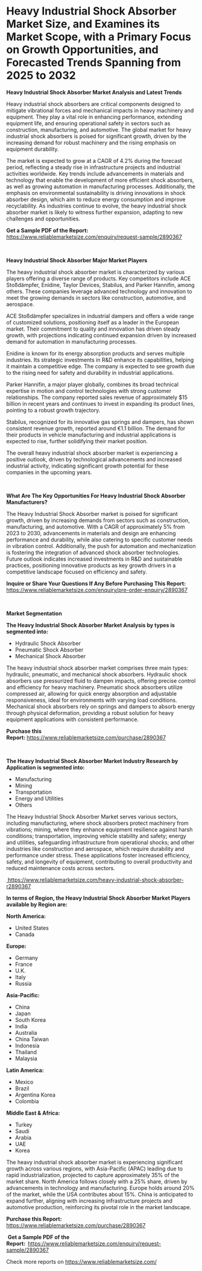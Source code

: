 <p><h1>Heavy Industrial Shock Absorber Market Size, and Examines its Market Scope, with a Primary Focus on Growth Opportunities, and Forecasted Trends Spanning from 2025 to 2032</h1></p><p><strong>Heavy Industrial Shock Absorber Market Analysis and Latest Trends</strong></p>
<p><p>Heavy industrial shock absorbers are critical components designed to mitigate vibrational forces and mechanical impacts in heavy machinery and equipment. They play a vital role in enhancing performance, extending equipment life, and ensuring operational safety in sectors such as construction, manufacturing, and automotive. The global market for heavy industrial shock absorbers is poised for significant growth, driven by the increasing demand for robust machinery and the rising emphasis on equipment durability.</p><p>The market is expected to grow at a CAGR of 4.2% during the forecast period, reflecting a steady rise in infrastructure projects and industrial activities worldwide. Key trends include advancements in materials and technology that enable the development of more efficient shock absorbers, as well as growing automation in manufacturing processes. Additionally, the emphasis on environmental sustainability is driving innovations in shock absorber design, which aim to reduce energy consumption and improve recyclability. As industries continue to evolve, the heavy industrial shock absorber market is likely to witness further expansion, adapting to new challenges and opportunities.</p></p>
<p><strong>Get a Sample PDF of the Report:&nbsp;</strong> <a href="https://www.reliablemarketsize.com/enquiry/request-sample/2890367?utm_campaign=3452&utm_medium=2&utm_source=Github&utm_content=ia&utm_term=14032025&utm_id=heavy-industrial-shock-absorber">https://www.reliablemarketsize.com/enquiry/request-sample/2890367</a></p>
<p>&nbsp;</p>
<p><strong>Heavy Industrial Shock Absorber Major Market Players</strong></p>
<p><p>The heavy industrial shock absorber market is characterized by various players offering a diverse range of products. Key competitors include ACE Stoßdämpfer, Enidine, Taylor Devices, Stabilus, and Parker Hannifin, among others. These companies leverage advanced technology and innovation to meet the growing demands in sectors like construction, automotive, and aerospace.</p><p>ACE Stoßdämpfer specializes in industrial dampers and offers a wide range of customized solutions, positioning itself as a leader in the European market. Their commitment to quality and innovation has driven steady growth, with projections indicating continued expansion driven by increased demand for automation in manufacturing processes.</p><p>Enidine is known for its energy absorption products and serves multiple industries. Its strategic investments in R&D enhance its capabilities, helping it maintain a competitive edge. The company is expected to see growth due to the rising need for safety and durability in industrial applications.</p><p>Parker Hannifin, a major player globally, combines its broad technical expertise in motion and control technologies with strong customer relationships. The company reported sales revenue of approximately $15 billion in recent years and continues to invest in expanding its product lines, pointing to a robust growth trajectory.</p><p>Stabilus, recognized for its innovative gas springs and dampers, has shown consistent revenue growth, reported around €1.1 billion. The demand for their products in vehicle manufacturing and industrial applications is expected to rise, further solidifying their market position.</p><p>The overall heavy industrial shock absorber market is experiencing a positive outlook, driven by technological advancements and increased industrial activity, indicating significant growth potential for these companies in the upcoming years.</p></p>
<p>&nbsp;</p>
<p><strong>What Are The Key Opportunities For Heavy Industrial Shock Absorber Manufacturers?</strong></p>
<p><p>The Heavy Industrial Shock Absorber market is poised for significant growth, driven by increasing demands from sectors such as construction, manufacturing, and automotive. With a CAGR of approximately 5% from 2023 to 2030, advancements in materials and design are enhancing performance and durability, while also catering to specific customer needs in vibration control. Additionally, the push for automation and mechanization is fostering the integration of advanced shock absorber technologies. Future outlook indicates increased investments in R&D and sustainable practices, positioning innovative products as key growth drivers in a competitive landscape focused on efficiency and safety.</p></p>
<p><strong>Inquire or Share Your Questions If Any Before Purchasing This Report:</strong> <a href="https://www.reliablemarketsize.com/enquiry/pre-order-enquiry/2890367?utm_campaign=3452&utm_medium=2&utm_source=Github&utm_content=ia&utm_term=14032025&utm_id=heavy-industrial-shock-absorber">https://www.reliablemarketsize.com/enquiry/pre-order-enquiry/2890367</a></p>
<p>&nbsp;</p>
<p><strong>Market Segmentation</strong></p>
<p><strong>The Heavy Industrial Shock Absorber Market Analysis by types is segmented into:</strong></p>
<p><ul><li>Hydraulic Shock Absorber</li><li>Pneumatic Shock Absorber</li><li>Mechanical Shock Absorber</li></ul></p>
<p><p>The heavy industrial shock absorber market comprises three main types: hydraulic, pneumatic, and mechanical shock absorbers. Hydraulic shock absorbers use pressurized fluid to dampen impacts, offering precise control and efficiency for heavy machinery. Pneumatic shock absorbers utilize compressed air, allowing for quick energy absorption and adjustable responsiveness, ideal for environments with varying load conditions. Mechanical shock absorbers rely on springs and dampers to absorb energy through physical deformation, providing a robust solution for heavy equipment applications with consistent performance.</p></p>
<p><strong>Purchase this Report:&nbsp;</strong><a href="https://www.reliablemarketsize.com/purchase/2890367?utm_campaign=3452&utm_medium=2&utm_source=Github&utm_content=ia&utm_term=14032025&utm_id=heavy-industrial-shock-absorber">https://www.reliablemarketsize.com/purchase/2890367</a></p>
<p>&nbsp;</p>
<p><strong>The Heavy Industrial Shock Absorber Market Industry Research by Application is segmented into:</strong></p>
<p><ul><li>Manufacturing</li><li>Mining</li><li>Transportation</li><li>Energy and Utilities</li><li>Others</li></ul></p>
<p><p>The Heavy Industrial Shock Absorber Market serves various sectors, including manufacturing, where shock absorbers protect machinery from vibrations; mining, where they enhance equipment resilience against harsh conditions; transportation, improving vehicle stability and safety; energy and utilities, safeguarding infrastructure from operational shocks; and other industries like construction and aerospace, which require durability and performance under stress. These applications foster increased efficiency, safety, and longevity of equipment, contributing to overall productivity and reduced maintenance costs across sectors.</p></p>
<p><a href="https://www.reliablemarketsize.com/heavy-industrial-shock-absorber-r2890367?utm_campaign=3452&utm_medium=2&utm_source=Github&utm_content=ia&utm_term=14032025&utm_id=heavy-industrial-shock-absorber">&nbsp;https://www.reliablemarketsize.com/heavy-industrial-shock-absorber-r2890367</a></p>
<p><strong>In terms of Region, the Heavy Industrial Shock Absorber Market Players available by Region are:</strong></p>
<p>
    <p> <strong> North America: </strong>
        <ul>
            <li>United States</li>
            <li>Canada</li>
        </ul>
        </p> 
    <p> <strong> Europe: </strong>
        <ul>
            <li>Germany</li>
            <li>France</li>
            <li>U.K.</li>
            <li>Italy</li>
            <li>Russia</li>
        </ul>
        </p> 
    <p> <strong> Asia-Pacific: </strong>
        <ul>
            <li>China</li>
            <li>Japan</li>
            <li>South Korea</li>
            <li>India</li>
            <li>Australia</li>
            <li>China Taiwan</li>
            <li>Indonesia</li>
            <li>Thailand</li>
            <li>Malaysia</li>
        </ul>
        </p> 
    <p> <strong> Latin America: </strong>
        <ul>
            <li>Mexico</li>
            <li>Brazil</li>
            <li>Argentina Korea</li>
            <li>Colombia</li>
        </ul>
        </p> 
    <p> <strong> Middle East & Africa: </strong>
        <ul>
            <li>Turkey</li>
            <li>Saudi</li>
            <li>Arabia</li>
            <li>UAE</li>
            <li>Korea</li>
        </ul>
    </p>
    </p>
<p><p>The heavy industrial shock absorber market is experiencing significant growth across various regions, with Asia-Pacific (APAC) leading due to rapid industrialization, projected to capture approximately 35% of the market share. North America follows closely with a 25% share, driven by advancements in technology and manufacturing. Europe holds around 20% of the market, while the USA contributes about 15%. China is anticipated to expand further, aligning with increasing infrastructure projects and automotive production, reinforcing its pivotal role in the market landscape.</p></p>
<p><strong>Purchase this Report: </strong><a href="https://www.reliablemarketsize.com/purchase/2890367?utm_campaign=3452&utm_medium=2&utm_source=Github&utm_content=ia&utm_term=14032025&utm_id=heavy-industrial-shock-absorber">https://www.reliablemarketsize.com/purchase/2890367</a></p>
<p>&nbsp;<strong>Get a Sample PDF of the Report:&nbsp;&nbsp;</strong><a href="https://www.reliablemarketsize.com/enquiry/request-sample/2890367?utm_campaign=3452&utm_medium=2&utm_source=Github&utm_content=ia&utm_term=14032025&utm_id=heavy-industrial-shock-absorber">https://www.reliablemarketsize.com/enquiry/request-sample/2890367</a></p>
<p><strong></strong></p>
<p>Check more reports on <a href="https://www.reliablemarketsize.com/?utm_campaign=3452&utm_medium=2&utm_source=Github&utm_content=ia&utm_term=14032025&utm_id=heavy-industrial-shock-absorber">https://www.reliablemarketsize.com/</a></p>